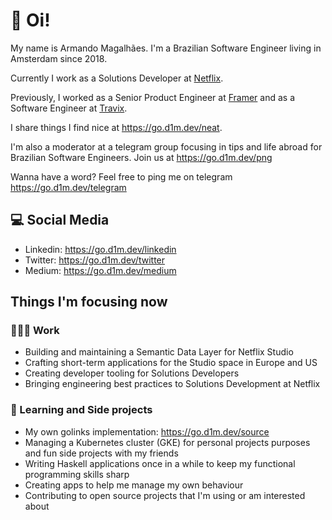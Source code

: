 # :wave: Oi!

My name is Armando Magalhães. I'm a Brazilian Software Engineer living in Amsterdam since 2018.

Currently I work as a Solutions Developer at [Netflix](https://jobs.netflix.com/teams/).

Previously, I worked as a Senior Product Engineer at [Framer](https://framer.com) and as a Software Engineer at [Travix](https://travix.com).

I share things I find nice at https://go.d1m.dev/neat.

I'm also a moderator at a telegram group focusing in tips and life abroad for Brazilian Software Engineers. Join us at https://go.d1m.dev/png

Wanna have a word? Feel free to ping me on telegram https://go.d1m.dev/telegram

## 💻 Social Media

 - Linkedin: https://go.d1m.dev/linkedin
 - Twitter: https://go.d1m.dev/twitter
 - Medium: https://go.d1m.dev/medium

## Things I'm focusing now

### 👨🏽‍💻 Work

 - Building and maintaining a Semantic Data Layer for Netflix Studio
 - Crafting short-term applications for the Studio space in Europe and US
 - Creating developer tooling for Solutions Developers
 - Bringing engineering best practices to Solutions Development at Netflix

### 📖  Learning and Side projects

 - My own golinks implementation: https://go.d1m.dev/source
 - Managing a Kubernetes cluster (GKE) for personal projects purposes and fun side projects with my friends
 - Writing Haskell applications once in a while to keep my functional programming skills sharp
 - Creating apps to help me manage my own behaviour
 - Contributing to open source projects that I'm using or am interested about
